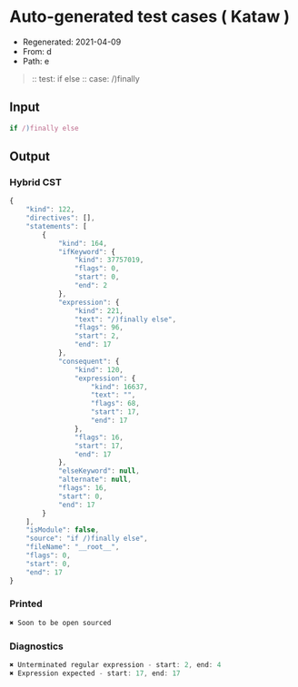 # Auto-generated test cases ( Kataw )
- Regenerated: 2021-04-09
- From: d
- Path: e
> :: test: if else
> :: case: /)finally
## Input

`````js
if /)finally else
`````

## Output

### Hybrid CST

```javascript
{
    "kind": 122,
    "directives": [],
    "statements": [
        {
            "kind": 164,
            "ifKeyword": {
                "kind": 37757019,
                "flags": 0,
                "start": 0,
                "end": 2
            },
            "expression": {
                "kind": 221,
                "text": "/)finally else",
                "flags": 96,
                "start": 2,
                "end": 17
            },
            "consequent": {
                "kind": 120,
                "expression": {
                    "kind": 16637,
                    "text": "",
                    "flags": 68,
                    "start": 17,
                    "end": 17
                },
                "flags": 16,
                "start": 17,
                "end": 17
            },
            "elseKeyword": null,
            "alternate": null,
            "flags": 16,
            "start": 0,
            "end": 17
        }
    ],
    "isModule": false,
    "source": "if /)finally else",
    "fileName": "__root__",
    "flags": 0,
    "start": 0,
    "end": 17
}
```

### Printed

```javascript
✖ Soon to be open sourced
```

### Diagnostics

```javascript
✖ Unterminated regular expression - start: 2, end: 4
✖ Expression expected - start: 17, end: 17

```

